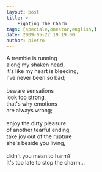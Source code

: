 ```yaml
---
layout: post
title: >
    Fighting The Charm
tags: [speciale,onestar,english,]
date: 2009-05-27 19:19:00
author: pietro
---
```

A tremble is running<br/>along my shaken head,<br/>it's like my heart is bleeding,<br/>I've never been so bad;<br/><br/>beware sensations<br/>look too strong,<br/>that's why emotions<br/>are always wrong;<br/><br/>enjoy the dirty pleasure<br/>of another tearful ending,<br/>take joy out of the rupture<br/>she's beside you living,<br/><br/>didn't you mean to harm?<br/>It's too late to stop the charm...
